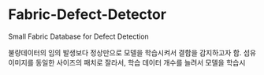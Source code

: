 # Fabric-Defect-Detector
Small Fabric Database for Defect Detection

불량데이터의 임의 발생보다 정상만으로 모델을 학습시켜서 결함을 감지하고자 함. 섬유 이미지를 동일한 사이즈의 패치로 잘라서, 학습 데이터 개수를 늘려서 모델을 학습시

